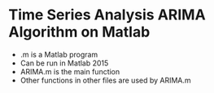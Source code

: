 # Time Series Analysis ARIMA Algorithm on Matlab

- .m is a Matlab program
- Can be run in Matlab 2015
- ARIMA.m is the main function
- Other functions in other files are used by ARIMA.m
